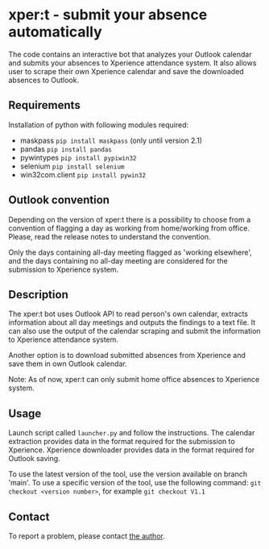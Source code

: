 # xper:t - submit your absence automatically

The code contains an interactive bot that analyzes your Outlook calendar and
submits your absences to Xperience attendance system. It also allows user to
scrape their own Xperience calendar and save the downloaded absences to
Outlook.


## Requirements

Installation of python with following modules required:
- maskpass `pip install maskpass` (only until version 2.1)
- pandas `pip install pandas`
- pywintypes `pip install pypiwin32`
- selenium `pip install selenium`
- win32com.client `pip install pywin32`


## Outlook convention

Depending on the version of xper:t there is a possibility to choose from a
convention of flagging a day as working from home/working from office. Please,
read the release notes to understand the convention.

Only the days containing all-day meeting flagged as 'working elsewhere', and 
the days containing no all-day meeting are considered for the submission to
Xperience system.


## Description

The xper:t bot uses Outlook API to read person's own calendar, extracts
information about all day meetings and outputs the findings to a text file.
It can also use the output of the calendar scraping and submit the information
to Xperience attendance system.  
 
Another option is to download submitted absences from Xperience and save them
in own Outlook calendar.

Note: As of now, xper:t can only submit home office absences to Xperience
system.


## Usage

Launch script called `launcher.py` and follow the instructions. The calendar
extraction provides data in the format required for the submission to
Xperience. Xperience downloader provides data in the format required for 
Outlook saving.

To use the latest version of the tool, use the version available on branch
'main'. To use a specific version of the tool, use the following command:
`git checkout <version number>`, for example `git checkout V1.1`


## Contact

To report a problem, please contact
[the author](mailto:ivan.zustiak@zurich.com).